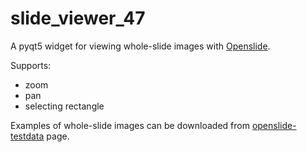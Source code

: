 # slide_viewer_47
A pyqt5 widget for viewing whole-slide images with [Openslide](http://openslide.org).

Supports:
- zoom
- pan
- selecting rectangle

Examples of whole-slide images can be downloaded from [openslide-testdata](http://openslide.cs.cmu.edu/download/openslide-testdata/) page.
